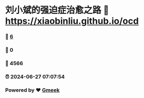 # 刘小斌的强迫症治愈之路 :link: https://xiaobinliu.github.io/ocd 
### :page_facing_up: [6](https://xiaobinliu.github.io/ocd/tag.html) 
### :speech_balloon: 0 
### :hibiscus: 4566 
### :alarm_clock: 2024-06-27 07:07:54 
### Powered by :heart: [Gmeek](https://github.com/Meekdai/Gmeek)
